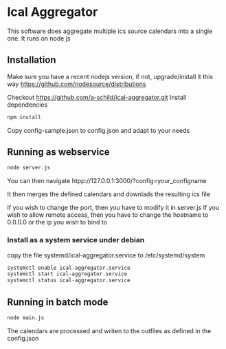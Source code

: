# Ical Aggregator

This software does aggregate multiple ics source calendars into a single one.
It runs on node js

## Installation
Make sure you have a recent nodejs version, if not, upgrade/install it this way
https://github.com/nodesource/distributions

Checkout https://github.com/a-schild/ical-aggregator.git
Install dependencies
```bash
npm install
```
Copy config-sample.json to config.json and adapt to your needs


## Running as webservice
```bash
node server.js
```
You can then navigate htpp://127.0.0.1:3000/?config=your_configname

It then merges the defined calendars and downlads the resulting ics file

If you wish to change the port, then you have to modify it in server.js
If you wish to allow remote access, then you have to change the hostname to 0.0.0.0 or the ip you  wish to bind to

### Install as a system service under debian
copy the file systemd/ical-aggregator.service to /etc/systemd/system
```bash
systemctl enable ical-aggregator.service
systemctl start ical-aggregator.service
systemctl status ical-aggregator.service
```


## Running in batch mode
```bash
node main.js
```

The calendars are processed and writen to the outfiles as defined in the config.json

